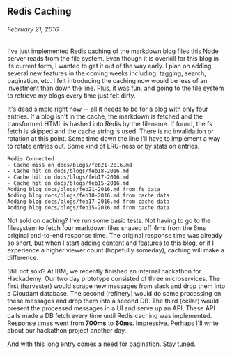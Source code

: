 ## Redis Caching
###### February 21, 2016

I've just implemented Redis caching of the markdown blog files this Node server reads from the file system. Even though it is overkill for this blog in its current form, I wanted to get it out of the way early. I plan on adding several new features in the coming weeks including: tagging, search, pagination, etc. I felt introducing the caching now would be less of an investment than down the line. Plus, it was fun, and going to the file system to retrieve my blogs every time just felt dirty.

It's dead simple right now -- all it needs to be for a blog with only four entries. If a blog isn't in the cache, the markdown is fetched and the transformed HTML is hashed into Redis by the filename. If found, the fs fetch is skipped and the cache string is used. There is no invalidation or rotation at this point. Some time down the line I'll have to implement a way to rotate entries out. Some kind of LRU-ness or by stats on entries.

    Redis Connected
    - Cache miss on docs/blogs/feb21-2016.md
    - Cache hit on docs/blogs/feb18-2016.md
    - Cache hit on docs/blogs/feb17-2016.md
    - Cache hit on docs/blogs/feb15-2016.md
    Adding blog docs/blogs/feb21-2016.md from fs data
    Adding blog docs/blogs/feb18-2016.md from cache data
    Adding blog docs/blogs/feb17-2016.md from cache data
    Adding blog docs/blogs/feb15-2016.md from cache data

Not sold on caching? I've run some basic tests. Not having to go to the filesystem to fetch four markdown files shaved off 4ms from the 6ms original end-to-end response time. The original response time was already so short, but when I start adding content and features to this blog, or if I experience a higher viewer count (hopefully someday), caching will make a difference.

Still not sold? At IBM, we recently finished an internal hackathon for Hackademy. Our two day prototype consisted of three microservices. The first (harvester) would scrape new messages from slack and drop them into a Cloudant database. The second (refinery) would do some processing on these messages and drop them into a second DB. The third (cellar) would present the processed messages in a UI and serve up an API. These API calls made a DB fetch every time until Redis caching was implemented. Response times went from **700ms** to **60ms**. Impressive. Perhaps I'll write about our hackathon project another day.

And with this long entry comes a need for pagination. Stay tuned.
